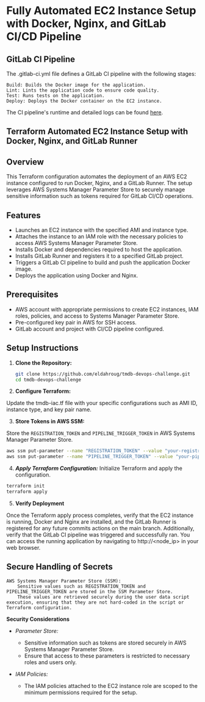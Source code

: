 # Fully Automated EC2 Instance Setup with Docker, Nginx, and GitLab CI/CD Pipeline #

  ## GitLab CI Pipeline

The .gitlab-ci.yml file defines a GitLab CI pipeline with the following stages:

    Build: Builds the Docker image for the application.
    Lint: Lints the application code to ensure code quality.
    Test: Runs tests on the application.
    Deploy: Deploys the Docker container on the EC2 instance.

The CI pipeline's runtime and detailed logs can be found [here](https://gitlab.com/eldahroug/devops-tmdb/-/pipelines).

  ## Terraform Automated EC2 Instance Setup with Docker, Nginx, and GitLab Runner

## Overview

This Terraform configuration automates the deployment of an AWS EC2 instance configured to run Docker, Nginx, and a GitLab Runner. The setup leverages AWS Systems Manager Parameter Store to securely manage sensitive information such as tokens required for GitLab CI/CD operations.

## Features

- Launches an EC2 instance with the specified AMI and instance type.
- Attaches the instance to an IAM role with the necessary policies to access AWS Systems Manager Parameter Store.
- Installs Docker and dependencies required to host the application.
- Installs GitLab Runner and registers it to a specified GitLab project.
- Triggers a GitLab CI pipeline to build and push the application Docker image.
- Deploys the application using Docker and Nginx.

## Prerequisites

- AWS account with appropriate permissions to create EC2 instances, IAM roles, policies, and access to Systems Manager Parameter Store.
- Pre-configured key pair in AWS for SSH access.
- GitLab account and project with CI/CD pipeline configured.

## Setup Instructions

1. **Clone the Repository:**
   ```sh
   git clone https://github.com/eldahroug/tmdb-devops-challenge.git
   cd tmdb-devops-challenge

2. **Configure Terraform:**

Update the tmdb-iac.tf file with your specific configurations such as AMI ID, instance type, and key pair name.

3. **Store Tokens in AWS SSM:**

Store the `REGISTRATION_TOKEN` and `PIPELINE_TRIGGER_TOKEN` in AWS Systems Manager Parameter Store.
```sh
aws ssm put-parameter --name "REGISTRATION_TOKEN" --value "your-registration-token" --type "SecureString"
aws ssm put-parameter --name "PIPELINE_TRIGGER_TOKEN" --value "your-pipeline-trigger-token" --type "SecureString"
```

4. ***Apply Terraform Configuration:***
Initialize Terraform and apply the configuration.
```sh
terraform init
terraform apply
```

5. **Verify Deployment**

Once the Terraform apply process completes, verify that the EC2 instance is running, Docker and Nginx are installed, and the GitLab Runner is registered for any future commits actions on the main branch. Additionally, verify that the GitLab CI pipeline was triggered and successfully ran. You can access the running application by navigating to http://<node_ip> in your web browser.


## Secure Handling of Secrets

    AWS Systems Manager Parameter Store (SSM):
        Sensitive values such as REGISTRATION_TOKEN and PIPELINE_TRIGGER_TOKEN are stored in the SSM Parameter Store.
        These values are retrieved securely during the user data script execution, ensuring that they are not hard-coded in the script or Terraform configuration.


******Security Considerations******
-  *Parameter Store:*
    -  Sensitive information such as tokens are stored securely in AWS Systems Manager Parameter Store.
    -  Ensure that access to these parameters is restricted to necessary roles and users only.



- *IAM Policies:*
  -  The IAM policies attached to the EC2 instance role are scoped to the minimum permissions required for the setup.    

